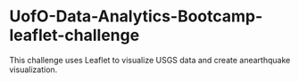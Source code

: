# UofO-Data-Analytics-Bootcamp-leaflet-challenge
This challenge uses Leaflet to visualize USGS data and create anearthquake visualization.
